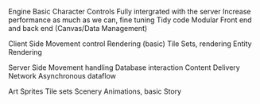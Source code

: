 Engine
    Basic Character Controls
    Fully intergrated with the server
    Increase performance as much as we can, fine tuning
    Tidy code
    Modular
    Front end and back end (Canvas/Data Management)
    
Client Side
    Movement control
    Rendering (basic)
    Tile Sets, rendering
    Entity Rendering

Server Side
    Movement handling
    Database interaction
    Content Delivery Network
    Asynchronous dataflow

Art
    Sprites
    Tile sets
    Scenery
    Animations, basic
    Story
    